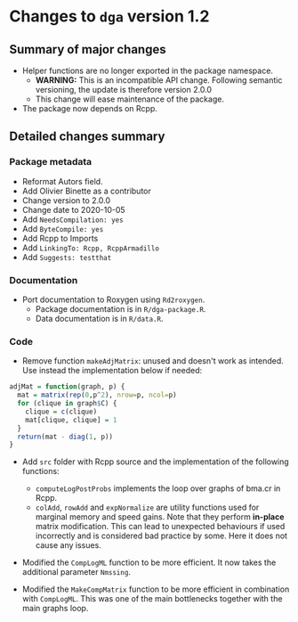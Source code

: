 # Changes to `dga` version 1.2

## Summary of major changes

- Helper functions are no longer exported in the package namespace.
  - **WARNING:** This is an incompatible API change. Following semantic versioning, the update is therefore version 2.0.0
  - This change will ease maintenance of the package.
- The package now depends on Rcpp.

## Detailed changes summary

### Package metadata

- Reformat Autors field.
- Add Olivier Binette as a contributor
- Change version to 2.0.0
- Change date to 2020-10-05
- Add `NeedsCompilation: yes`
- Add `ByteCompile: yes`
- Add Rcpp to Imports 
- Add `LinkingTo: Rcpp, RcppArmadillo`
- Add `Suggests: testthat`


### Documentation

- Port documentation to Roxygen using `Rd2roxygen`.
  - Package documentation is in `R/dga-package.R`.
  - Data documentation is in `R/data.R`.

### Code

- Remove function `makeAdjMatrix`: unused and doesn't work as intended. Use instead the implementation below if needed:
```r
adjMat = function(graph, p) {
  mat = matrix(rep(0,p^2), nrow=p, ncol=p)
  for (clique in graph$C) {
    clique = c(clique)
    mat[clique, clique] = 1
  }
  return(mat - diag(1, p))
}
```

- Add `src` folder with Rcpp source and the implementation of the following functions:
  - `computeLogPostProbs` implements the loop over graphs of bma.cr in Rcpp.
  - `colAdd`, `rowAdd` and `expNormalize` are utility functions used for marginal memory and speed gains. Note that they perform **in-place** matrix modification. This can lead to unexpected behaviours if used incorrectly and is considered bad practice by some. Here it does not cause any issues.

- Modified the `CompLogML` function to be more efficient. It now takes the additional parameter `Nmssing`.

- Modified the `MakeCompMatrix` function to be more efficient in combination with `CompLogML`. This was one of the main bottlenecks together with the main graphs loop.
  


